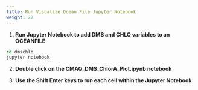 ```yaml
---
title: Run Visualize Ocean File Jupyter Notebook
weight: 22
--- 
```


1. **Run Jupyter Notebook to add DMS and CHLO variables to an OCEANFILE**

```csh
cd dmschlo
jupyter notebook
```

2. **Double click on the CMAQ_DMS_ChlorA_Plot.ipynb notebook**



3. **Use the Shift Enter keys to run each cell within the Jupyter Notebook**

